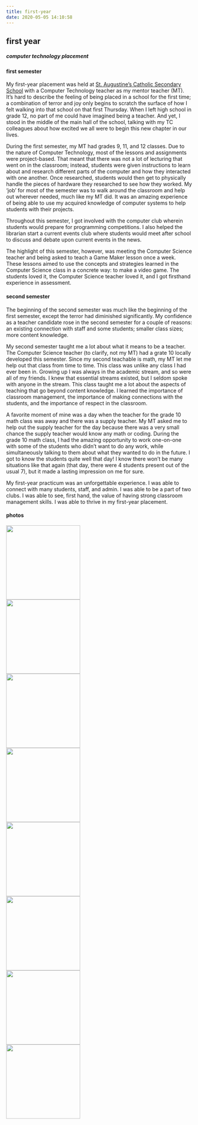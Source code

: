 ```yaml
---
title: first-year
date: 2020-05-05 14:10:58
---
```


## first year
##### computer technology placement
#### first semester

My first-year placement was held at [St. Augustine’s Catholic Secondary School](https://www3.dpcdsb.org/AUGST) with a Computer Technology teacher as my mentor teacher (MT). It’s hard to describe the feeling of being placed in a school for the first time; a combination of terror and joy only begins to scratch the surface of how I felt walking into that school on that first Thursday. When I left high school in grade 12, no part of me could have imagined being a teacher. And yet, I stood in the middle of the main hall of the school, talking with my TC colleagues about how excited we all were to begin this new chapter in our lives.

During the first semester, my MT had grades 9, 11, and 12 classes. Due to the nature of Computer Technology, most of the lessons and assignments were project-based. That meant that there was not a lot of lecturing that went on in the classroom; instead, students were given instructions to learn about and research different parts of the computer and how they interacted with one another. Once researched, students would then get to physically handle the pieces of hardware they researched to see how they worked. My ‘job’ for most of the semester was to walk around the classroom and help out wherever needed, much like my MT did. It was an amazing experience of being able to use my acquired knowledge of computer systems to help students with their projects.

Throughout this semester, I got involved with the computer club wherein students would prepare for programming competitions. I also helped the librarian start a current events club where students would meet after school to discuss and debate upon current events in the news.

The highlight of this semester, however, was meeting the Computer Science teacher and being asked to teach a Game Maker lesson once a week. These lessons aimed to use the concepts and strategies learned in the Computer Science class in a concrete way: to make a video game. The students loved it, the Computer Science teacher loved it, and I got firsthand experience in assessment.  

#### second semester

The beginning of the second semester was much like the beginning of the first semester, except the terror had diminished significantly. My confidence as a teacher candidate rose in the second semester for a couple of reasons: an existing connection with staff and some students; smaller class sizes; more content knowledge.

My second semester taught me a lot about what it means to be a teacher. The Computer Science teacher (to clarify, not my MT) had a grate 10 locally developed this semester. Since my second teachable is math, my MT let me help out that class from time to time. This class was unlike any class I had ever been in. Growing up I was always in the academic stream, and so were all of my friends. I knew that essential streams existed, but I seldom spoke with anyone in the stream. This class taught me a lot about the aspects of teaching that go beyond content knowledge. I learned the importance of classroom management, the importance of making connections with the students, and the importance of respect in the classroom.

A favorite moment of mine was a day when the teacher for the grade 10 math class was away and there was a supply teacher. My MT asked me to help out the supply teacher for the day because there was a very small chance the supply teacher would know any math or coding. During the grade 10 math class, I had the amazing opportunity to work one-on-one with some of the students who didn’t want to do any work, while simultaneously talking to them about what they wanted to do in the future. I got to know the students quite well that day! I know there won’t be many situations like that again (that day, there were 4 students present out of the usual 7), but it made a lasting impression on me for sure.

My first-year practicum was an unforgettable experience. I was able to connect with many students, staff, and admin. I was able to be a part of two clubs. I was able to see, first hand, the value of having strong classroom management skills. I was able to thrive in my first-year placement.

<div class="divider"></div>

#### photos

<div class="row section">
  <div class="col s12 m6 l3">
    <img class="z-depth-1 materialboxed" data-caption="A game created with a micro controller. There are two buttons, thus two players. A light will flash and the first person to press the button gains a point. First person to three points wins!" src="/imgs/placements/board.png" height="200">
  </div>
  <div class="col s12 m6 l3">
    <img class="z-depth-1 materialboxed" data-caption="A snippet of a diagram off the first quiz I was present for in my placement." src="/imgs/placements/adder.png" height="200">
  </div>
  <div class="col s12 m6 l3">
    <img class="z-depth-1 materialboxed" data-caption="A full adder created by one of the students. Full adders are a crutial building block for modern computers." src="/imgs/placements/bread_box.png" height="200">
  </div>
  <div class="col s12 m6 l3">
    <img class="z-depth-1 materialboxed" data-caption="The inside of a computer. Students were tasked with taking the computer apart to see what's inside." src="/imgs/placements/computer.jpg" height="200">
  </div>
  <div class="col s12 m6 l3">
    <img class="z-depth-1 materialboxed" data-caption="Info poster for the Computer Technology course." src="/imgs/placements/ComputerTechnology.png" height="200">
  </div>
  <div class="col s12 m6 l3">
    <img class="z-depth-1 materialboxed" data-caption="A screen capture of the game I was making with students in the first semester." src="/imgs/placements/gamemaker.png" height="200">
  </div>
  <div class="col s12 m6 l3">
    <img class="z-depth-1 materialboxed" data-caption="A photo from the Terry Fox walk. It was a great day to meet staff, admin, and other TC's from different universities." src="/imgs/placements/terry.jpg" height="200">
  </div>
  <div class="col s12 m6 l3">
    <img class="z-depth-1 materialboxed" data-caption="A VHS movie about the beginning of the two biggest tech companies in the world: Microsoft and Apple." src="/imgs/placements/video.png" height="200">
  </div>
</div>

